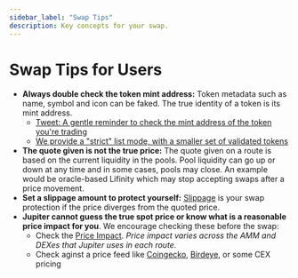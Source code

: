 ```yaml
---
sidebar_label: "Swap Tips"
description: Key concepts for your swap.
---
```


# Swap Tips for Users

- **Always double check the token mint address:** Token metadata such as name, symbol and icon can be faked. The true identity of a token is its mint address. 
  - [Tweet: A gentle reminder to check the mint address of the token you're trading](https://twitter.com/JupiterExchange/status/1580217415593443329?s=20&t=xmsYmPnUZfuS6tQpvEQ7Pg)
  - [We provide a "strict" list mode, with a smaller set of validated tokens](/docs/developer-topics/getting-tokens-on-jup)
- **The quote given is not the true price:** The quote given on a route is based on the current liquidity in the pools. Pool liquidity can go up or down at any time and in some cases, pools may close. An example would be oracle-based Lifinity which may stop accepting swaps after a price movement.
- **Set a slippage amount to protect yourself:** [Slippage](/guides/price-impact-slippage-price-warning) is your swap protection if the price diverges from the quoted price.
- **Jupiter cannot guess the true spot price or know what is a reasonable price impact for you**. We encourage checking these before the swap:
  - Check the [Price Impact](/guides/price-impact-slippage-price-warning). *Price impact varies across the AMM and DEXes that Jupiter uses in each route.*
  - Check aginst a price feed like [Coingecko](https://www.coingecko.com/), [Birdeye](https://birdeye.so/), or some CEX pricing

